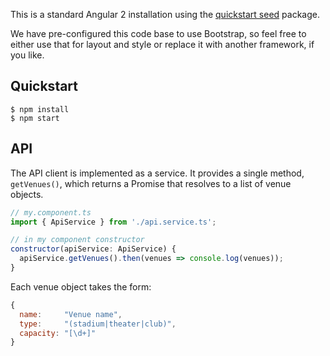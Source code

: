 This is a standard Angular 2 installation using the [quickstart seed](https://github.com/angular/quickstart)
package.

We have pre-configured this code base to use Bootstrap, so feel free to either
use that for layout and style or replace it with another framework, if you like.
## Quickstart

```
$ npm install
$ npm start
```

## API

The API client is implemented as a service.  It provides a single method,
`getVenues()`, which returns a Promise that resolves to a list of venue objects.

```javascript
// my.component.ts
import { ApiService } from './api.service.ts';

// in my component constructor
constructor(apiService: ApiService) {
  apiService.getVenues().then(venues => console.log(venues));
}
```

Each venue object takes the form:
```javascript
{
  name:     "Venue name",
  type:     "(stadium|theater|club)",
  capacity: "[\d+]"
}
```
